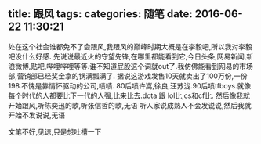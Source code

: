 title: 跟风
tags:
categories: 随笔
date: 2016-06-22 11:30:21
---

处在这个社会谁都免不了会跟风,我跟风的巅峰时期大概是在李毅吧,所以我对李毅吧没什么好感.
先说说最近火的守望先锋,在哪里都能看到它,今日头条,网易新闻,新浪微博,贴吧,哔哩哔哩等等.谁不知道屁股这个词就out了.我仿佛能看到网易的市场部,营销部已经奖金拿的锅满瓢满了.
据说这游戏发售10天就卖出了100万份,一份198.不愧是靠情怀驱动的公司,啧啧.
80后喷许嵩,徐良,汪苏泷.90后喷tfboys.就像每个时代的人都要比下一代的人强,比来比去.dota 跟 lol比,cs和cf比.
然后像我就开始跟风,听陈奕迅的歌,听张信哲的歌,无语
听人家说成熟人不会发说说,然后我就开始不发说说,无语

文笔不好,见谅,只是想吐槽一下

